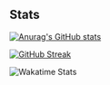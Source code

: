 ## Stats

[![Anurag's GitHub stats](https://github-readme-stats.vercel.app/api?username=jsohndata&show_icons=true&theme=radical&card_width=800&hide_border=true)](https://github.com/anuraghazra/github-readme-stats)


[![GitHub Streak](https://streak-stats.demolab.com?user=jsohndata&theme=dark&hide_border=true&date_format=%5BY.%5Dn.j&hide_total_contributions=true&width=100%)](https://git.io/streak-stats)

![Wakatime Stats](https://github-readme-stats.vercel.app/api/wakatime?username=jsohndata&theme=github_dark&layout=compact&border=0)
